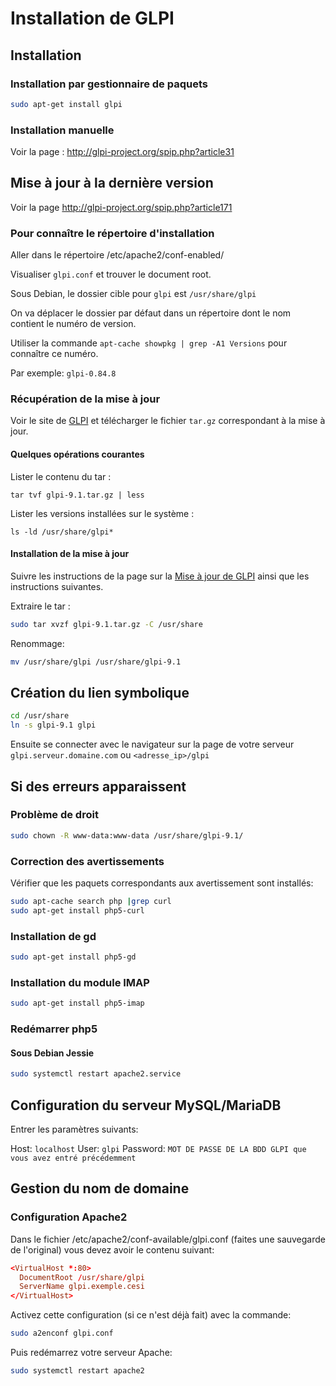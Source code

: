 # Installation de GLPI

## Installation

### Installation par gestionnaire de paquets

```bash
sudo apt-get install glpi
```

### Installation manuelle

Voir la page : http://glpi-project.org/spip.php?article31

## Mise à jour à la dernière version

Voir la page http://glpi-project.org/spip.php?article171

### Pour connaître le répertoire d'installation
Aller dans le répertoire /etc/apache2/conf-enabled/

Visualiser `glpi.conf` et trouver le document root.

Sous Debian, le dossier cible pour `glpi` est `/usr/share/glpi`

On va déplacer le dossier par défaut dans un répertoire dont le nom contient le numéro de version.

Utiliser la commande `apt-cache showpkg | grep -A1 Versions` pour connaître ce numéro.

Par exemple: `glpi-0.84.8`

### Récupération de la mise à jour
Voir le site de [GLPI](http://glpi-project.org/) et télécharger le fichier `tar.gz` correspondant à la mise à jour.

#### Quelques opérations courantes
Lister le contenu du tar :

`tar tvf glpi-9.1.tar.gz | less`

Lister les versions installées sur le système :

`ls -ld /usr/share/glpi*`

#### Installation de la mise à jour

Suivre les instructions de la page sur la [Mise à jour de GLPI](http://glpi-project.org/spip.php?article171) ainsi que les instructions suivantes.

Extraire le tar :

```bash
sudo tar xvzf glpi-9.1.tar.gz -C /usr/share
```

Renommage:

```bash
mv /usr/share/glpi /usr/share/glpi-9.1
```

## Création du lien symbolique

```bash
cd /usr/share
ln -s glpi-9.1 glpi
```

Ensuite se connecter avec le navigateur sur la page de votre serveur `glpi.serveur.domaine.com`
ou `<adresse_ip>/glpi`


## Si des erreurs apparaissent

### Problème de droit

```bash
sudo chown -R www-data:www-data /usr/share/glpi-9.1/
```

### Correction des avertissements

Vérifier que les paquets correspondants aux avertissement sont installés:

```bash
sudo apt-cache search php |grep curl
sudo apt-get install php5-curl
```

### Installation de gd

```bash
sudo apt-get install php5-gd
```

### Installation du module IMAP

```bash
sudo apt-get install php5-imap
```



### Redémarrer php5

#### Sous Debian Jessie

```bash
sudo systemctl restart apache2.service
```

## Configuration du serveur MySQL/MariaDB

Entrer les paramètres suivants:

Host: `localhost`
User: `glpi`
Password: `MOT DE PASSE DE LA BDD GLPI que vous avez entré précédemment`


## Gestion du nom de domaine

### Configuration Apache2

Dans le fichier /etc/apache2/conf-available/glpi.conf (faites une sauvegarde de l'original) vous devez avoir le contenu suivant:

```conf
<VirtualHost *:80>
  DocumentRoot /usr/share/glpi
  ServerName glpi.exemple.cesi
</VirtualHost>
```

Activez cette configuration (si ce n'est déjà fait) avec la commande:

```bash
sudo a2enconf glpi.conf
```

Puis redémarrez votre serveur Apache:

```bash
sudo systemctl restart apache2
```
